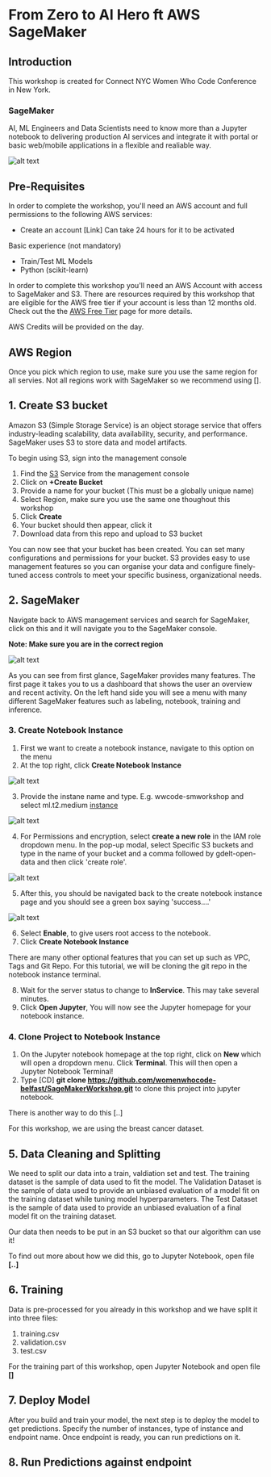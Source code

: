 # From Zero to AI Hero ft AWS SageMaker 

## Introduction

This workshop is created for Connect NYC Women Who Code Conference in New York. 

### SageMaker 

AI, ML Engineers and Data Scientists need to know more than a Jupyter notebook to delivering production AI services and integrate it with portal or basic web/mobile applications in a flexible and realiable way. 

![alt text](https://github.com/womenwhocode-belfast/SageMakerWorkshop/blob/master/Images/Amazon_SageMakerr.png "Logo Title Text 1")


## Pre-Requisites

In order to complete the workshop, you'll need an AWS account and full permissions to the following AWS services:
- Create an account [Link]
Can take 24 hours for it to be activated

Basic experience (not mandatory) 
- Train/Test ML Models
- Python (scikit-learn)

In order to complete this workshop you'll need an AWS Account with access to SageMaker and S3. There are resources required by this workshop that are eligible for the AWS free tier if your account is less than 12 months old. 
Check out the the [AWS Free Tier](https://aws.amazon.com/free/?all-free-tier.sort-by=item.additionalFields.SortRank&all-free-tier.sort-order=asc) page for more details.

AWS Credits will be provided on the day. 

## AWS Region

Once you pick which region to use, make sure you use the same region for all servies. Not all regions work with SageMaker so we recommend using [].

## 1. Create S3 bucket

Amazon S3 (Simple Storage Service) is an object storage service that offers industry-leading scalability, data availability, security, and performance. SageMaker uses S3 to store data and model artifacts. 

To begin using S3, sign into the management console

1. Find the [S3](https://aws.amazon.com/s3/) Service from the management console
2. Click on **+Create Bucket** 
3. Provide a name for your bucket (This must be a globally unique name)
4. Select Region, make sure you use the same one thoughout this workshop
5. Click **Create**
6. Your bucket should then appear, click it
7. Download data from this repo and upload to S3 bucket

You can now see that your bucket has been created. You can set many configurations and permissions for your bucket. S3 provides easy to use management features so you can organise your data and configure finely-tuned access controls to meet your specific business, organizational needs. 

## 2. SageMaker 

Navigate back to AWS management services and search for SageMaker, click on this and it will navigate you to the SageMaker console. 

**Note: Make sure you are in the correct region**

![alt text](https://github.com/womenwhocode-belfast/SageMakerWorkshop/blob/master/Images/SearchSageMaker.png "Logo Title Text 1")

As you can see from first glance, SageMaker provides many features. The first page it takes you to us a dashboard that shows the user an overview and recent activity. On the left hand side you will see a menu with many different SageMaker features such as labeling, notebook, training and inference. 

### 3. Create Notebook Instance

1. First we want to create a notebook instance, navigate to this option on the menu 
2. At the top right, click **Create Notebook Instance**

![alt text](https://github.com/womenwhocode-belfast/SageMakerWorkshop/blob/master/Images/CreateNotebook.png "Logo Title Text 1")

3. Provide the instane name and type. E.g. wwcode-smworkshop and select ml.t2.medium [instance](https://aws.amazon.com/sagemaker/pricing/instance-types/)

![alt text](https://github.com/womenwhocode-belfast/SageMakerWorkshop/blob/master/Images/Notebook_Name.png "Logo Title Text 1")

4. For Permissions and encryption, select **create a new role** in the IAM role dropdown menu. In the pop-up modal, select Specific S3 buckets and type in the name of your bucket and a comma followed by gdelt-open-data and then click 'create role'.

![alt text](https://github.com/womenwhocode-belfast/SageMakerWorkshop/blob/master/Images/createIAMRole.png "Logo Title Text 1")

5. After this, you should be navigated back to the create notebook instance page and you should see a green box saying 'success....'

![alt text](https://github.com/womenwhocode-belfast/SageMakerWorkshop/blob/master/Images/success.png "Logo Title Text 1")


6. Select **Enable**, to give users root access to the notebook. 
7. Click **Create Notebook Instance**

There are many other optional features that you can set up such as VPC, Tags and Git Repo. For this tutorial, we will be cloning the git repo in the notebook instance terminal. 

8. Wait for the server status to change to **InService**. This may take several minutes.
9. Click **Open Jupyter**, You will now see the Jupyter homepage for your notebook instance.


### 4. Clone Project to Notebook Instance

1. On the Jupyter notebook homepage at the top right, click on **New** which will open a dropdown menu. Click **Terminal**. This will then open a Jupyter Notebook Terminal!
2. Type [CD] **git clone https://github.com/womenwhocode-belfast/SageMakerWorkshop.git** to clone this project into jupyter notebook. 

There is another way to do this [..] 

For this workshop, we are using the breast cancer dataset. 

## 5. Data Cleaning and Splitting

We need to split our data into a train, valdiation set and test. 
The training dataset is the sample of data used to fit the model. The Validation Dataset is the sample of data used to provide an unbiased evaluation of a model fit on the training dataset while tuning model hyperparameters. The Test Dataset is the sample of data used to provide an unbiased evaluation of a final model fit on the training dataset.

Our data then needs to be put in an S3 bucket so that our algorithm can use it!

To find out more about how we did this, go to Jupyter Notebook, open file **[..]** 

## 6. Training  

Data is pre-processed for you already in this workshop and we have split it into three files: 
1. training.csv
2. validation.csv
3. test.csv

For the training part of this workshop, open Jupyter Notebook and open file **[]**

## 7. Deploy Model

After you build and train your model, the next step is to deploy the model to get predictions. Specify the number of instances, type of instance and endpoint name. Once endpoint is ready, you can run predictions on it.

## 8. Run Predictions against endpoint








